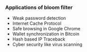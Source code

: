 ### Applications of bloom filter
- Weak password detection
- Internet Cache Protocol
- Safe browsing in Google Chrome
- Wallet synchronization in Bitcoin
- Hash based IP Traceback
- Cyber security like virus scanning
